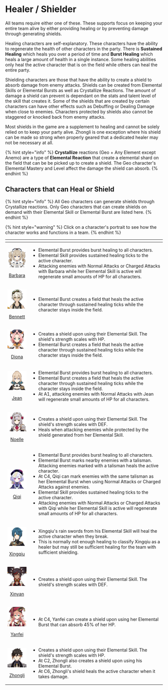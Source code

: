 # Healer / Shielder

All teams require either one of these. These supports focus on keeping your entire team alive by either providing healing or by preventing damage through generating shields.

Healing characters are self-explanatory. These characters have the ability to regenerate the health of other characters in the party. There is **Sustained Healing** which heals you over a period of time and **Burst Healing** which heals a large amount of health in a single instance. Some healing abilities only heal the active character that is on the field while others can heal the entire party.

Shielding characters are those that have the ability to create a shield to absorb damage from enemy attacks. Shields can be created from Elemental Skills or Elemental Bursts as well as Crystallize Reactions. The amount of damage a shield can prevent is dependant on the stats and talent level of the skill that creates it. Some of the shields that are created by certain characters can have other effects such as Debuffing or Dealing Damage when close to enemies. Characters protected by shields also cannot be staggered or knocked back from enemy attacks.

Most shields in the game are a supplement to healing and cannot be solely relied on to keep your party alive. Zhongli is one exception where his shield can be made so strong when properly geared that a dedicated healer may not be necessary at all.

{% hint style="info" %}
**Crystallize** reactions \(Geo + Any Element except Anemo\) are a type of **Elemental Reaction** that create a elemental shard on the field that can be be picked up to create a shield. The Geo character's Elemental Mastery and Level affect the damage the shield can absorb.
{% endhint %}

## Characters that can Heal or Shield

{% hint style="info" %}
All Geo characters can generate shields through Crystallize reactions. Only Geo characters that can create shields on demand with their Elemental Skill or Elemental Burst are listed here.
{% endhint %}

{% hint style="warning" %}
Click on a character's portrait to see how the character works and functions in a team.
{% endhint %}

<table>
  <thead>
    <tr>
      <th style="text-align:center"></th>
      <th style="text-align:left"></th>
    </tr>
  </thead>
  <tbody>
    <tr>
      <td style="text-align:center">
        <p><a href="../../characters/hydro/barbara.md"><img src="../../.gitbook/assets/ui_avataricon_barbara.png" alt/> </a>
        </p>
        <p><a href="../../characters/hydro/barbara.md">Barbara</a>
        </p>
      </td>
      <td style="text-align:left">
        <ul>
          <li>Elemental Burst provides burst healing to all characters.</li>
          <li>Elemental Skill provides sustained healing ticks to the active character.</li>
          <li>Attacking enemies with Normal Attacks or Charged Attacks with Barbara
            while her Elemental Skill is active will regenerate small amounts of HP
            for all characters.</li>
        </ul>
      </td>
    </tr>
    <tr>
      <td style="text-align:center">
        <p><a href="../../characters/pyro/bennett.md"><img src="../../.gitbook/assets/ui_avataricon_bennett.png" alt/> </a>
        </p>
        <p><a href="../../characters/pyro/bennett.md">Bennett</a>
        </p>
      </td>
      <td style="text-align:left">
        <ul>
          <li>Elemental Burst creates a field that heals the active character through
            sustained healing ticks while the character stays inside the field.</li>
        </ul>
      </td>
    </tr>
    <tr>
      <td style="text-align:center">
        <p><a href="../../characters/cryo/diona.md"><img src="../../.gitbook/assets/ui_avataricon_diona.png" alt/> </a>
        </p>
        <p><a href="../../characters/cryo/diona.md">Diona</a>
        </p>
      </td>
      <td style="text-align:left">
        <ul>
          <li>Creates a shield upon using their Elemental Skill. The shield&apos;s strength
            scales with HP.</li>
          <li>Elemental Burst creates a field that heals the active character through
            sustained healing ticks while the character stays inside the field.</li>
        </ul>
      </td>
    </tr>
    <tr>
      <td style="text-align:center">
        <p><a href="../../characters/anemo/jean.md"><img src="../../.gitbook/assets/ui_avataricon_jean.png" alt/> </a>
        </p>
        <p><a href="../../characters/anemo/jean.md">Jean</a>
        </p>
      </td>
      <td style="text-align:left">
        <ul>
          <li>Elemental Burst provides burst healing to all characters.</li>
          <li>Elemental Burst creates a field that heals the active character through
            sustained healing ticks while the character stays inside the field.</li>
          <li>At A1, attacking enemies with Normal Attacks with Jean will regenerate
            small amounts of HP for all characters.</li>
        </ul>
      </td>
    </tr>
    <tr>
      <td style="text-align:center">
        <p><a href="../../characters/geo/noelle.md"><img src="../../.gitbook/assets/ui_avataricon_noelle.png" alt/> </a>
        </p>
        <p><a href="../../characters/geo/noelle.md">Noelle</a>
        </p>
      </td>
      <td style="text-align:left">
        <ul>
          <li>Creates a shield upon using their Elemental Skill. The shield&apos;s strength
            scales with DEF.</li>
          <li>Heals when attacking enemies while protected by the shield generated from
            her Elemental Skill.</li>
        </ul>
        <p></p>
      </td>
    </tr>
    <tr>
      <td style="text-align:center">
        <p><a href="../../characters/cryo/qiqi.md"><img src="../../.gitbook/assets/ui_avataricon_qiqi.png" alt/> </a>
        </p>
        <p><a href="../../characters/cryo/qiqi.md">Qiqi</a>
        </p>
      </td>
      <td style="text-align:left">
        <ul>
          <li>Elemental Burst provides burst healing to all characters.</li>
          <li>Elemental Burst marks nearby enemies with a talisman. Attacking enemies
            marked with a talisman heals the active character.</li>
          <li>At C4, Qiqi can mark enemies with the same talisman as her Elemental Burst
            when using Normal Attacks or Charged Attacks against enemies.</li>
          <li>Elemental Skill provides sustained healing ticks to the active character.</li>
          <li>Attacking enemies with Normal Attacks or Charged Attacks with Qiqi while
            her Elemental Skill is active will regenerate small amounts of HP for all
            characters.</li>
        </ul>
      </td>
    </tr>
    <tr>
      <td style="text-align:center">
        <p><a href="../../characters/hydro/xingqiu.md"><img src="../../.gitbook/assets/ui_avataricon_xingqiu.png" alt/> </a>
        </p>
        <p><a href="../../characters/hydro/xingqiu.md">Xingqiu</a>
        </p>
      </td>
      <td style="text-align:left">
        <ul>
          <li>Xingqiu&apos;s rain swords from his Elemental Skill will heal the active
            character when they break.</li>
          <li>This is normally not enough healing to classify Xingqiu as a healer but
            may still be sufficient healing for the team with sufficient shielding.</li>
        </ul>
      </td>
    </tr>
    <tr>
      <td style="text-align:center">
        <p><a href="../../characters/pyro/xinyan.md"><img src="../../.gitbook/assets/ui_avataricon_xinyan.png" alt/> </a>
        </p>
        <p><a href="../../characters/pyro/xinyan.md">Xinyan</a>
        </p>
      </td>
      <td style="text-align:left">
        <ul>
          <li>Creates a shield upon using their Elemental Skill. The shield&apos;s strength
            scales with DEF.</li>
        </ul>
      </td>
    </tr>
    <tr>
      <td style="text-align:center">
        <p><a href="../../characters/pyro/yanfei.md"><img src="../../.gitbook/assets/ui_avataricon_yanfei.png" alt/> </a>
        </p>
        <p><a href="../../characters/pyro/yanfei.md">Yanfei</a>
        </p>
      </td>
      <td style="text-align:left">
        <ul>
          <li>At C4, Yanfei can create a shield upon using her Elemental Burst that
            can absorb 45% of her HP.</li>
        </ul>
      </td>
    </tr>
    <tr>
      <td style="text-align:center">
        <p><a href="../../characters/geo/zhongli.md"><img src="../../.gitbook/assets/ui_avataricon_zhongli.png" alt/> </a>
        </p>
        <p><a href="../../characters/geo/zhongli.md">Zhongli</a>
        </p>
      </td>
      <td style="text-align:left">
        <ul>
          <li>Creates a shield upon using their Elemental Skill. The shield&apos;s strength
            scales with HP.</li>
          <li>At C2, Zhongli also creates a shield upon using his Elemental Burst.</li>
          <li>At C6, Zhongli&apos;s shield heals the active character when it takes
            damage.</li>
        </ul>
      </td>
    </tr>
  </tbody>
</table>

